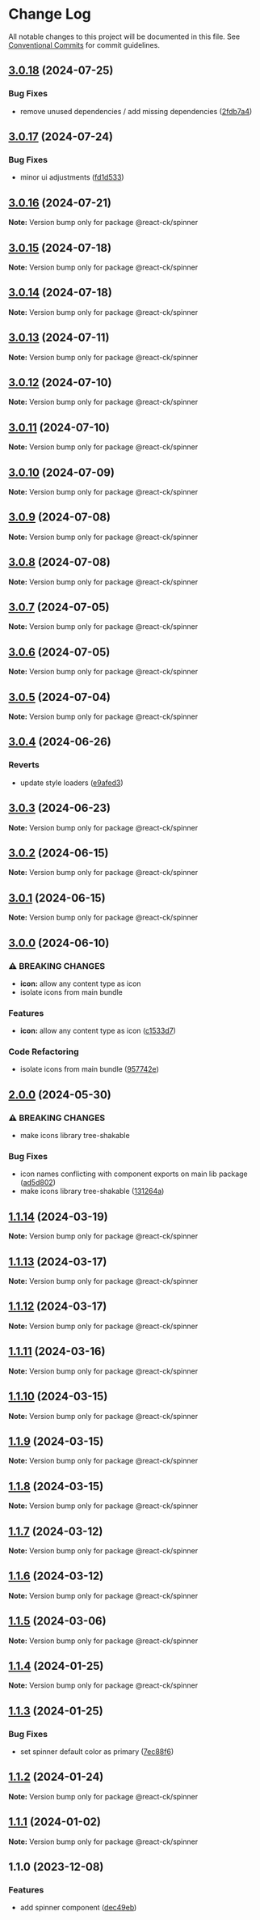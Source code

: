 # Change Log

All notable changes to this project will be documented in this file.
See [Conventional Commits](https://conventionalcommits.org) for commit guidelines.

## [3.0.18](https://github.com/abelflopes/react-ck/compare/@react-ck/spinner@3.0.17...@react-ck/spinner@3.0.18) (2024-07-25)


### Bug Fixes

* remove unused dependencies / add missing dependencies ([2fdb7a4](https://github.com/abelflopes/react-ck/commit/2fdb7a4eed218581949f6d0d8d902b3b677b3bf1))



## [3.0.17](https://github.com/abelflopes/react-ck/compare/@react-ck/spinner@3.0.16...@react-ck/spinner@3.0.17) (2024-07-24)


### Bug Fixes

* minor ui adjustments ([fd1d533](https://github.com/abelflopes/react-ck/commit/fd1d5332bb772f031f85aa9a8ffeac09824afda0))



## [3.0.16](https://github.com/abelflopes/react-ck/compare/@react-ck/spinner@3.0.15...@react-ck/spinner@3.0.16) (2024-07-21)

**Note:** Version bump only for package @react-ck/spinner





## [3.0.15](https://github.com/abelflopes/react-ck/compare/@react-ck/spinner@3.0.14...@react-ck/spinner@3.0.15) (2024-07-18)

**Note:** Version bump only for package @react-ck/spinner





## [3.0.14](https://github.com/abelflopes/react-ck/compare/@react-ck/spinner@3.0.13...@react-ck/spinner@3.0.14) (2024-07-18)

**Note:** Version bump only for package @react-ck/spinner





## [3.0.13](https://github.com/abelflopes/react-ck/compare/@react-ck/spinner@3.0.12...@react-ck/spinner@3.0.13) (2024-07-11)

**Note:** Version bump only for package @react-ck/spinner





## [3.0.12](https://github.com/abelflopes/react-ck/compare/@react-ck/spinner@3.0.11...@react-ck/spinner@3.0.12) (2024-07-10)

**Note:** Version bump only for package @react-ck/spinner





## [3.0.11](https://github.com/abelflopes/react-ck/compare/@react-ck/spinner@3.0.10...@react-ck/spinner@3.0.11) (2024-07-10)

**Note:** Version bump only for package @react-ck/spinner





## [3.0.10](https://github.com/abelflopes/react-ck/compare/@react-ck/spinner@3.0.9...@react-ck/spinner@3.0.10) (2024-07-09)

**Note:** Version bump only for package @react-ck/spinner





## [3.0.9](https://github.com/abelflopes/react-ck/compare/@react-ck/spinner@3.0.8...@react-ck/spinner@3.0.9) (2024-07-08)

**Note:** Version bump only for package @react-ck/spinner





## [3.0.8](https://github.com/abelflopes/react-ck/compare/@react-ck/spinner@3.0.7...@react-ck/spinner@3.0.8) (2024-07-08)

**Note:** Version bump only for package @react-ck/spinner





## [3.0.7](https://github.com/abelflopes/react-ck/compare/@react-ck/spinner@3.0.6...@react-ck/spinner@3.0.7) (2024-07-05)

**Note:** Version bump only for package @react-ck/spinner





## [3.0.6](https://github.com/abelflopes/react-ck/compare/@react-ck/spinner@3.0.5...@react-ck/spinner@3.0.6) (2024-07-05)

**Note:** Version bump only for package @react-ck/spinner





## [3.0.5](https://github.com/abelflopes/react-ck/compare/@react-ck/spinner@3.0.4...@react-ck/spinner@3.0.5) (2024-07-04)

**Note:** Version bump only for package @react-ck/spinner





## [3.0.4](https://github.com/abelflopes/react-ck/compare/@react-ck/spinner@3.0.3...@react-ck/spinner@3.0.4) (2024-06-26)


### Reverts

* update style loaders ([e9afed3](https://github.com/abelflopes/react-ck/commit/e9afed309e7893e95b4b02cceb7e9636670740b8))



## [3.0.3](https://github.com/abelflopes/react-ck/compare/@react-ck/spinner@3.0.2...@react-ck/spinner@3.0.3) (2024-06-23)

**Note:** Version bump only for package @react-ck/spinner





## [3.0.2](https://github.com/abelflopes/react-ck/compare/@react-ck/spinner@3.0.1...@react-ck/spinner@3.0.2) (2024-06-15)

**Note:** Version bump only for package @react-ck/spinner





## [3.0.1](https://github.com/abelflopes/react-ck/compare/@react-ck/spinner@3.0.0...@react-ck/spinner@3.0.1) (2024-06-15)

**Note:** Version bump only for package @react-ck/spinner





## [3.0.0](https://github.com/abelflopes/react-ck/compare/@react-ck/spinner@2.0.0...@react-ck/spinner@3.0.0) (2024-06-10)


### ⚠ BREAKING CHANGES

* **icon:** allow any content type as icon
* isolate icons from main bundle

### Features

* **icon:** allow any content type as icon ([c1533d7](https://github.com/abelflopes/react-ck/commit/c1533d7700764859ee55a86aa3a42a75faf91a14))


### Code Refactoring

* isolate icons from main bundle ([957742e](https://github.com/abelflopes/react-ck/commit/957742e12cbdeabd4d51272b05cf61e182463ef4))



## [2.0.0](https://github.com/abelflopes/react-ck/compare/@react-ck/spinner@1.1.14...@react-ck/spinner@2.0.0) (2024-05-30)


### ⚠ BREAKING CHANGES

* make icons library tree-shakable

### Bug Fixes

* icon names conflicting with component exports on main lib package ([ad5d802](https://github.com/abelflopes/react-ck/commit/ad5d8023ac4090c1c564093adbca165b9a5bf63d))
* make icons library tree-shakable ([131264a](https://github.com/abelflopes/react-ck/commit/131264aadd18b710e84b4d1ccdad5d8c6a48f3d8))



## [1.1.14](https://github.com/abelflopes/react-ck/compare/@react-ck/spinner@1.1.13...@react-ck/spinner@1.1.14) (2024-03-19)

**Note:** Version bump only for package @react-ck/spinner





## [1.1.13](https://github.com/abelflopes/react-ck/compare/@react-ck/spinner@1.1.12...@react-ck/spinner@1.1.13) (2024-03-17)

**Note:** Version bump only for package @react-ck/spinner





## [1.1.12](https://github.com/abelflopes/react-ck/compare/@react-ck/spinner@1.1.11...@react-ck/spinner@1.1.12) (2024-03-17)

**Note:** Version bump only for package @react-ck/spinner





## [1.1.11](https://github.com/abelflopes/react-ck/compare/@react-ck/spinner@1.1.10...@react-ck/spinner@1.1.11) (2024-03-16)

**Note:** Version bump only for package @react-ck/spinner





## [1.1.10](https://github.com/abelflopes/react-ck/compare/@react-ck/spinner@1.1.9...@react-ck/spinner@1.1.10) (2024-03-15)

**Note:** Version bump only for package @react-ck/spinner





## [1.1.9](https://github.com/abelflopes/react-ck/compare/@react-ck/spinner@1.1.8...@react-ck/spinner@1.1.9) (2024-03-15)

**Note:** Version bump only for package @react-ck/spinner





## [1.1.8](https://github.com/abelflopes/react-ck/compare/@react-ck/spinner@1.1.7...@react-ck/spinner@1.1.8) (2024-03-15)

**Note:** Version bump only for package @react-ck/spinner





## [1.1.7](https://github.com/abelflopes/react-ck/compare/@react-ck/spinner@1.1.6...@react-ck/spinner@1.1.7) (2024-03-12)

**Note:** Version bump only for package @react-ck/spinner





## [1.1.6](https://github.com/abelflopes/react-ck/compare/@react-ck/spinner@1.1.5...@react-ck/spinner@1.1.6) (2024-03-12)

**Note:** Version bump only for package @react-ck/spinner





## [1.1.5](https://github.com/abelflopes/react-ck/compare/@react-ck/spinner@1.1.4...@react-ck/spinner@1.1.5) (2024-03-06)

**Note:** Version bump only for package @react-ck/spinner





## [1.1.4](https://github.com/abelflopes/react-ck/compare/@react-ck/spinner@1.1.3...@react-ck/spinner@1.1.4) (2024-01-25)

**Note:** Version bump only for package @react-ck/spinner





## [1.1.3](https://github.com/abelflopes/react-ck/compare/@react-ck/spinner@1.1.2...@react-ck/spinner@1.1.3) (2024-01-25)


### Bug Fixes

* set spinner default color as primary ([7ec88f6](https://github.com/abelflopes/react-ck/commit/7ec88f62d05c54f8861628ae39bbcfef663e31cb))



## [1.1.2](https://github.com/abelflopes/react-ck/compare/@react-ck/spinner@1.1.1...@react-ck/spinner@1.1.2) (2024-01-24)

**Note:** Version bump only for package @react-ck/spinner





## [1.1.1](https://github.com/abelflopes/react-ck/compare/@react-ck/spinner@1.1.0...@react-ck/spinner@1.1.1) (2024-01-02)

**Note:** Version bump only for package @react-ck/spinner





## 1.1.0 (2023-12-08)


### Features

* add spinner component ([dec49eb](https://github.com/abelflopes/react-ck/commit/dec49eba4437e49b5e5b8fbace99e7b0ec8ee74c))
